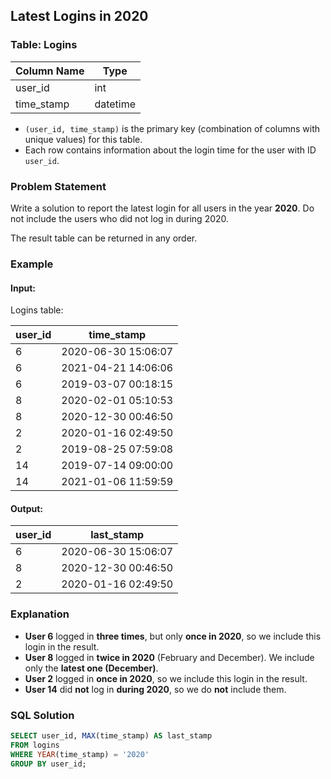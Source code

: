 ## Latest Logins in 2020

### Table: Logins

| Column Name    | Type     |
|---------------|----------|
| user_id       | int      |
| time_stamp    | datetime |

- `(user_id, time_stamp)` is the primary key (combination of columns with unique values) for this table.
- Each row contains information about the login time for the user with ID `user_id`.

### Problem Statement
Write a solution to report the latest login for all users in the year **2020**. Do not include the users who did not log in during 2020.

The result table can be returned in any order.

### Example
#### Input:
Logins table:

| user_id | time_stamp          |
|---------|---------------------|
| 6       | 2020-06-30 15:06:07 |
| 6       | 2021-04-21 14:06:06 |
| 6       | 2019-03-07 00:18:15 |
| 8       | 2020-02-01 05:10:53 |
| 8       | 2020-12-30 00:46:50 |
| 2       | 2020-01-16 02:49:50 |
| 2       | 2019-08-25 07:59:08 |
| 14      | 2019-07-14 09:00:00 |
| 14      | 2021-01-06 11:59:59 |

#### Output:

| user_id | last_stamp          |
|---------|---------------------|
| 6       | 2020-06-30 15:06:07 |
| 8       | 2020-12-30 00:46:50 |
| 2       | 2020-01-16 02:49:50 |

### Explanation
- **User 6** logged in **three times**, but only **once in 2020**, so we include this login in the result.
- **User 8** logged in **twice in 2020** (February and December). We include only the **latest one (December)**.
- **User 2** logged in **once in 2020**, so we include this login in the result.
- **User 14** did **not** log in **during 2020**, so we do **not** include them.

### SQL Solution
```sql
SELECT user_id, MAX(time_stamp) AS last_stamp 
FROM logins 
WHERE YEAR(time_stamp) = '2020' 
GROUP BY user_id;
```
